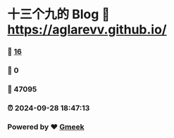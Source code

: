 # 十三个九的 Blog :link: https://aglarevv.github.io/ 
### :page_facing_up: [16](https://aglarevv.github.io//tag.html) 
### :speech_balloon: 0 
### :hibiscus: 47095 
### :alarm_clock: 2024-09-28 18:47:13 
### Powered by :heart: [Gmeek](https://github.com/Meekdai/Gmeek)
